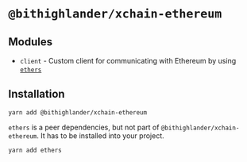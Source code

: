 # `@bithighlander/xchain-ethereum`

## Modules

- `client` - Custom client for communicating with Ethereum by using [`ethers`](https://github.com/ethers-io/ethers.js)

## Installation

```
yarn add @bithighlander/xchain-ethereum
```

`ethers` is a peer dependencies, but not part of `@bithighlander/xchain-ethereum`. It has to be installed into your project.

```
yarn add ethers
```
